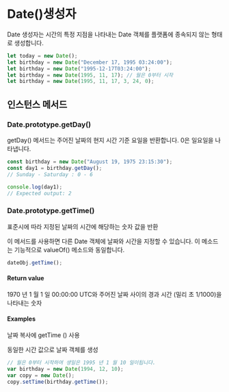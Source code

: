 # Date()생성자

Date 생성자는 시간의 특정 지점을 나타내는 Date 객체를 플랫폼에 종속되지 않는 형태로 생성합니다.

```js
let today = new Date();
let birthday = new Date("December 17, 1995 03:24:00");
let birthday = new Date("1995-12-17T03:24:00");
let birthday = new Date(1995, 11, 17); // 월은 0부터 시작
let birthday = new Date(1995, 11, 17, 3, 24, 0);
```

## 인스턴스 메서드

### Date.prototype.getDay()

getDay() 메서드는 주어진 날짜의 현지 시간 기준 요일을 반환합니다. 0은 일요일을 나타냅니다.

```js
const birthday = new Date("August 19, 1975 23:15:30");
const day1 = birthday.getDay();
// Sunday - Saturday : 0 - 6

console.log(day1);
// Expected output: 2
```

### Date.prototype.getTime()

표준시에 따라 지정된 날짜의 시간에 해당하는 숫자 값을 반환

이 메서드를 사용하면 다른 Date 객체에 날짜와 시간을 지정할 수 있습니다. 이 메소드는 기능적으로 valueOf() 메소드와 동일합니다.


```js
dateObj.getTime();
```

#### Return value
1970 년 1 월 1 일 00:00:00 UTC와 주어진 날짜 사이의 경과 시간 (밀리 초 1/1000)을 나타내는 숫자

#### Examples
날짜 복사에 getTime () 사용

동일한 시간 값으로 날짜 객체를 생성

```js
// 월은 0부터 시작하여 생일은 1995 년 1 월 10 일이됩니다.
var birthday = new Date(1994, 12, 10);
var copy = new Date();
copy.setTime(birthday.getTime());